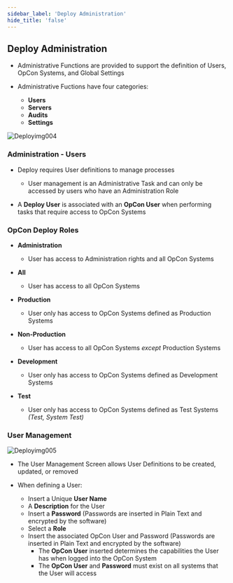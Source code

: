 ```yaml
---
sidebar_label: 'Deploy Administration'
hide_title: 'false'
---
```


## Deploy Administration

* Administrative Functions are provided to support the definition of Users, OpCon Systems, and Global Settings

* Administrative Fuctions have four categories:
    - **Users**
    - **Servers**
    - **Audits**
    - **Settings**

![Deployimg004](/imgdeploy/Deployimg004.png)

### Administration - Users

* Deploy requires User definitions to manage processes
    - User management is an Administrative Task and can only be accessed by users who have an Administration Role

* A **Deploy User** is associated with an **OpCon User** when performing tasks that require access to OpCon Systems

### OpCon Deploy Roles

* **Administration** 
    - User has access to Administration rights and all OpCon Systems

* **All**
    - User has access to all OpCon Systems

* **Production**
    - User only has access to OpCon Systems defined as Production Systems

* **Non-Production**
    - User has access to all OpCon Systems _except_ Production Systems

* **Development**
    - User only has access to OpCon Systems defined as Development Systems

* **Test**
    - User only has access to OpCon Systems defined as Test Systems _(Test, System Test)_

### User Management

![Deployimg005](/imgdeploy/Deployimg005.png)

* The User Management Screen allows User Definitions to be created, updated, or removed

* When defining a User:
    - Insert a Unique **User Name**
    - A **Description** for the User
    - Insert a **Password** (Passwords are inserted in Plain Text and encrypted by the software)
    - Select a **Role**
    - Insert the associated OpCon User and Password (Passwords are inserted in Plain Text and encrypted by the software)
        - The **OpCon User** inserted determines the capabilities the User has when logged into the OpCon System
        - The **OpCon User** and **Password** must exist on all systems that the User will access